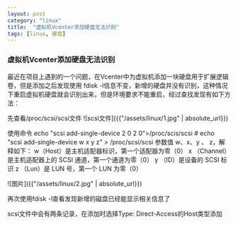 ```yaml
---
layout: post
category: "linux"
title:  "虚拟机Vcenter添加硬盘无法识别"
tags: [linux, 硬盘]
---
```

### 虚拟机Vcenter添加硬盘无法识别
最近在项目上遇到的一个问题，在Vcenter中为虚拟机添加一块硬盘用于扩展逻辑卷，但是添加之后发现使用
fdisk -l信息不变，新增的硬盘并没有识别，这种情况下重启虚拟机硬盘就会识别出来，但是环境要求不能重启，经过查找发现有如下方法：

先查看/proc/scsi/scsi文件
![scsi文件]({{"/assets/linux/1.jpg" | absolute_url}})

使用命令 echo "scsi add-single-device 2 0 2 0">/proc/scis/scsi
\# echo "scsi add-single-device w x y z" > /proc/scsi/scsi
参数值 w、x、y 、 z，解释如下：
w（Host）是主机适配器标识，第一个适配器为零（0）
x （Channel）是主机适配器上的 SCSI 通道，第一个通道为零（0）
y （ID）是设备的 SCSI 标识
z （Lun）是 LUN 号，第一个 LUN 为零（0）

![图片]({{"/assets/linux/2.jpg" | absolute_url}})

再次使用fdisk -l查看发现新增的磁盘已经能显示相关信息了

scsi文件中会有两条记录，在添加时选择Type:   Direct-Access的Host类型添加